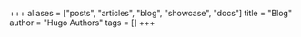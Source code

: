 +++
aliases = ["posts", "articles", "blog", "showcase", "docs"]
title = "Blog"
author = "Hugo Authors"
tags = []
+++
